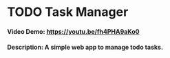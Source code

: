 # TODO Task Manager
#### Video Demo:  https://youtu.be/fh4PHA9aKo0
#### Description: A simple web app to manage todo tasks.